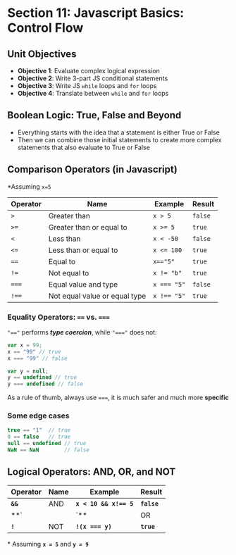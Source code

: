 # Section 11: Javascript Basics: Control Flow

## Unit Objectives

- **Objective 1**: Evaluate complex logical expression
- **Objective 2**: Write 3-part JS conditional statements
- **Objective 3**: Write JS `while` loops and `for` loops
- **Objective 4**: Translate between `while` and `for` loops

## Boolean Logic: True, False and Beyond

- Everything starts with the idea that a statement is either True or False
- Then we can combine those initial statements to create more complex statements that also evaluate to True or False

## Comparison Operators (in Javascript)

*Assuming `x=5`

| Operator | Name | Example | Result |
|----------|------|---------|--------|
| `>` | Greater than | `x > 5` | `false` |
| `>=`| Greater than or equal to | `x >= 5` | `true` |
| `<` | Less than | `x < -50` | `false` |
| `<=`| Less than or equal to | `x <= 100` | `true` |
| `==`| Equal to | `x=="5"` | `true` |
| `!=` | Not equal to | `x != "b"` | `true` |
| `===` | Equal value and type | `x === "5"` | `false` |
| `!==` | Not equal value or equal type | `x !== "5"` | `true` |

### Equality Operators: `==` vs. `===`

`"=="` performs ***type coercion***, while `"==="` does not:

```js
var x = 99;
x == "99" // true
x === "99" // false

var y = null;
y == undefined // true
y === undefined // false

```

As a rule of thumb, always use `===`, it is much safer and much more **specific**

### Some edge cases

```js
true == "1"  // true
0 == false   // true
null == undefined // true
NaN == NaN        // false
```

## Logical Operators: AND, OR, and NOT

| Operator | Name | Example | Result |
|----------|------|---------|--------|
| **`&&`** | AND  | **`x < 10 && x!== 5`** | **`false`** |
| **`||`** | OR   | **`y > 9 || x === 5`** | **`true`**  |
| **`!`**  | NOT  | **`!(x === y)`** | **`true`** |

\* Assuming **`x = 5`** and **`y = 9`**

